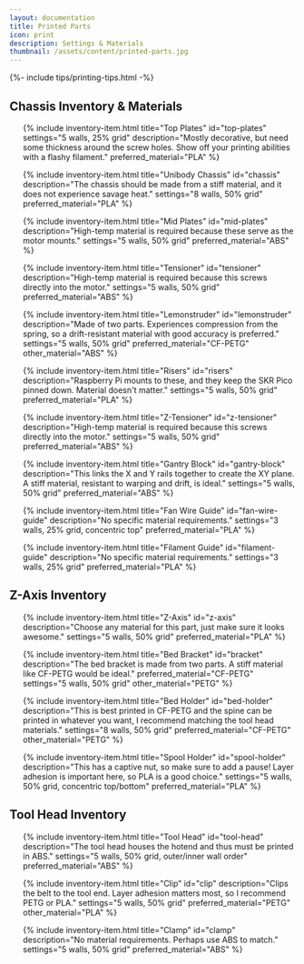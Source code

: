 ```yaml
---
layout: documentation
title: Printed Parts
icon: print
description: Settings & Materials
thumbnail: /assets/content/printed-parts.jpg
---
```


{%- include tips/printing-tips.html -%}

## Chassis Inventory & Materials

<ul class="inventory">
{% include inventory-item.html
title="Top Plates"
id="top-plates"
settings="5 walls, 25% grid"
description="Mostly decorative, but need some thickness around the screw holes. Show off your printing
abilities with a flashy filament."
preferred_material="PLA" %}

{% include inventory-item.html
title="Unibody Chassis"
id="chassis"
description="The chassis should be made from a stiff material, and it does not experience savage heat."
settings="8 walls, 50% grid"
preferred_material="PLA" %}

{% include inventory-item.html
title="Mid Plates"
id="mid-plates"
description="High-temp material is required because these serve as the motor mounts."
settings="5 walls, 50% grid"
preferred_material="ABS" %}

{% include inventory-item.html
title="Tensioner"
id="tensioner"
description="High-temp material is required because this screws directly into the motor."
settings="5 walls, 50% grid"
preferred_material="ABS" %}

{% include inventory-item.html
title="Lemonstruder"
id="lemonstruder"
description="Made of two parts. Experiences compression from the spring, so a drift-resistant
material with good accuracy is preferred."
settings="5 walls, 50% grid"
preferred_material="CF-PETG"
other_material="ABS" %}

{% include inventory-item.html
title="Risers"
id="risers"
description="Raspberry Pi mounts to these, and they keep the SKR Pico pinned down. Material doesn't matter."
settings="5 walls, 50% grid"
preferred_material="PLA" %}

{% include inventory-item.html
title="Z-Tensioner"
id="z-tensioner"
description="High-temp material is required because this screws directly into the motor."
settings="5 walls, 50% grid"
preferred_material="ABS" %}

{% include inventory-item.html
title="Gantry Block"
id="gantry-block"
description="This links the X and Y rails together to create the XY plane. A stiff material, resistant to warping and
drift, is ideal."
settings="5 walls, 50% grid"
preferred_material="ABS" %}

{% include inventory-item.html
title="Fan Wire Guide"
id="fan-wire-guide"
description="No specific material requirements."
settings="3 walls, 25% grid, concentric top"
preferred_material="PLA" %}

{% include inventory-item.html
title="Filament Guide"
id="filament-guide"
description="No specific material requirements."
settings="3 walls, 25% grid"
preferred_material="PLA" %}
</ul>

## Z-Axis Inventory

<ul class="inventory">
{% include inventory-item.html
title="Z-Axis"
id="z-axis"
description="Choose any material for this part, just make sure it looks awesome."
settings="5 walls, 50% grid"
preferred_material="PLA" %}

{% include inventory-item.html
title="Bed Bracket"
id="bracket"
description="The bed bracket is made from two parts. A stiff material like CF-PETG would be ideal."
preferred_material="CF-PETG"
settings="5 walls, 50% grid"
other_material="PETG" %}

{% include inventory-item.html
title="Bed Holder"
id="bed-holder"
description="This is best printed in CF-PETG and the spine can be printed in whatever you want, I recommend matching
the tool head materials."
settings="8 walls, 50% grid"
preferred_material="CF-PETG"
other_material="PETG" %}

{% include inventory-item.html
title="Spool Holder"
id="spool-holder"
description="This has a captive nut, so make sure to add a pause! Layer adhesion is important here, so PLA is a good
choice."
settings="5 walls, 50% grid, concentric top/bottom"
preferred_material="PLA" %}
</ul>

## Tool Head Inventory

<ul class="inventory">
{% include inventory-item.html
title="Tool Head"
id="tool-head"
description="The tool head houses the hotend and thus must be printed in ABS."
settings="5 walls, 50% grid, outer/inner wall order"
preferred_material="ABS" %}

{% include inventory-item.html
title="Clip"
id="clip"
description="Clips the belt to the tool end. Layer adhesion matters most, so I recommend PETG or PLA."
settings="5 walls, 50% grid"
preferred_material="PETG"
other_material="PLA" %}

{% include inventory-item.html
title="Clamp"
id="clamp"
description="No material requirements. Perhaps use ABS to match."
settings="5 walls, 50% grid"
preferred_material="ABS" %}
</ul>
